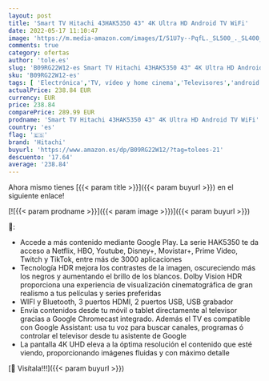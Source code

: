 ```yaml
---
layout: post
title: 'Smart TV Hitachi 43HAK5350 43" 4K Ultra HD Android TV WiFi'
date: 2022-05-17 11:10:47
image: 'https://m.media-amazon.com/images/I/51U7y--PqfL._SL500_._SL400_.jpg'
comments: true
category: ofertas
author: 'tole.es'
slug: 'B09RG22W12-es Smart TV Hitachi 43HAK5350 43" 4K Ultra HD Android TV WiFi'
sku: 'B09RG22W12-es'
tags: [ 'Electrónica','TV, vídeo y home cinema','Televisores','android','hitachi','🇪🇸', ]
actualPrice: 238.84 EUR
currency: EUR
price: 238.84
comparePrice: 289.99 EUR
prodname: 'Smart TV Hitachi 43HAK5350 43" 4K Ultra HD Android TV WiFi'
country: 'es'
flag: '🇪🇸'
brand: 'Hitachi'
buyurl: 'https://www.amazon.es/dp/B09RG22W12/?tag=tolees-21'
descuento: '17.64'
average: '238.84'
---
```


Ahora mismo tienes [{{< param title >}}]({{< param buyurl >}}) en el siguiente enlace!

[![{{< param prodname >}}]({{< param image >}})]({{< param buyurl >}})

🔎:

- Accede a más contenido mediante Google Play. La serie HAK5350 te da acceso a Netflix, HBO, Youtube, Disney+, Movistar+, Prime Video, Twitch y TikTok, entre más de 3000 aplicaciones
- Tecnología HDR mejora los contrastes de la imagen, oscureciendo más los negros y aumentando el brillo de los blancos. Dolby Vision HDR proporciona una experiencia de visualización cinematográfica de gran realismo a tus películas y series preferidas
- WIFI y Bluetooth, 3 puertos HDMI, 2 puertos USB, USB grabador
- Envía contenidos desde tu móvil o tablet directamente al televisor gracias a Google Chromecast integrado. Además el TV es compatible con Google Assistant: usa tu voz para buscar canales, programas ó controlar el televisor desde tu asistente de Google
- La pantalla 4K UHD eleva a la óptima resolución el contenido que esté viendo, proporcionando imágenes fluidas y con máximo detalle

[🛒 Visítala!!!]({{< param buyurl >}})
